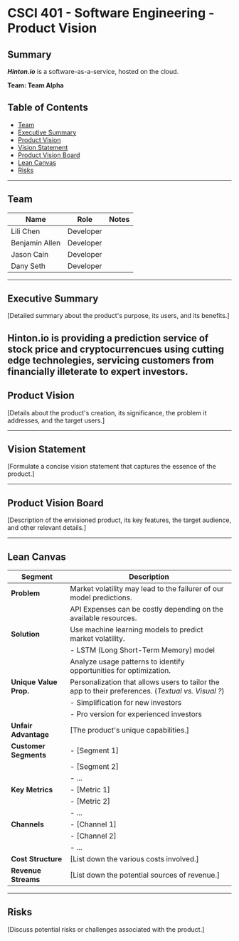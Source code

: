 # CSCI 401 - Software Engineering - Product Vision

## Summary
***Hinton.io*** is a software-as-a-service, hosted on the cloud. 

**Team: Team Alpha**

## Table of Contents

- [Team](#team)
- [Executive Summary](#executive-summary)
- [Product Vision](#product-vision)
- [Vision Statement](#vision-statement)
- [Product Vision Board](#product-vision-board)
- [Lean Canvas](#lean-canvas)
- [Risks](#risks)

---

## Team

| Name               | Role                  | Notes |
|--------------------|-----------------------|-------|
| Lili Chen          | Developer             |       |
| Benjamin Allen     | Developer             |       |
| Jason Cain         | Developer             |       |
| Dany Seth          | Developer             |       |
---

## Executive Summary
[Detailed summary about the product's purpose, its users, and its benefits.]

Hinton.io is providing a prediction service of stock price and cryptocurrencues using cutting edge technolegies, servicing customers from financially illeterate to expert investors.
---

## Product Vision
[Details about the product's creation, its significance, the problem it addresses, and the target users.]

---

## Vision Statement
[Formulate a concise vision statement that captures the essence of the product.]

---

## Product Vision Board
[Description of the envisioned product, its key features, the target audience, and other relevant details.]

---
## Lean Canvas

| **Segment**              | **Description**                                      |
|--------------------------|------------------------------------------------------|
| **Problem**              | Market volatility may lead to the failurer of our model predictions. |
|                          | API Expenses can be costly depending on the available resources. |
| **Solution**             | Use machine learning models to predict market volatility. |
|                          | - LSTM (Long Short-Term Memory) model                |
|                          | Analyze usage patterns to identify opportunities for optimization. |
| **Unique Value Prop.**   | Personalization that allows users to tailor the app to their preferences. (*Textual vs. Visual ?*) |
|                          |  - Simplification for new investors                  |
|                          |  - Pro version for experienced investors             |
| **Unfair Advantage**     | [The product's unique capabilities.]                 |
| **Customer Segments**    | - [Segment 1]                                        |
|                          | - [Segment 2]                                        |
|                          | - ...                                                |
| **Key Metrics**          | - [Metric 1]                                         |
|                          | - [Metric 2]                                         |
|                          | - ...                                                |
| **Channels**             | - [Channel 1]                                        |
|                          | - [Channel 2]                                        |
|                          | - ...                                                |
| **Cost Structure**       | [List down the various costs involved.]              |
| **Revenue Streams**      | [List down the potential sources of revenue.]        |

---

## Risks
[Discuss potential risks or challenges associated with the product.]


